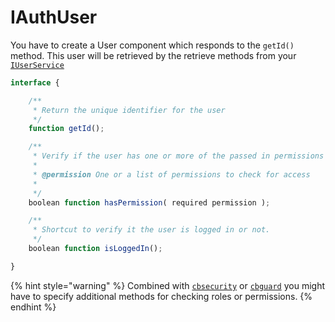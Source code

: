 # IAuthUser

You have to create a User component which responds to the `getId()` method. This user will be retrieved by the retrieve methods from your [`IUserService`](iuserservice.md)

```javascript
interface {

    /**
     * Return the unique identifier for the user
     */
    function getId();

    /**
     * Verify if the user has one or more of the passed in permissions
     *
     * @permission One or a list of permissions to check for access
     *
     */
    boolean function hasPermission( required permission );

    /**
     * Shortcut to verify it the user is logged in or not.
     */
    boolean function isLoggedIn();

}
```

{% hint style="warning" %}
Combined with [`cbsecurity`](https://coldbox-security.ortusbooks.com/usage/authentication-services#user-interface) or [`cbguard`](https://www.forgebox.io/view/cbguard) you might have to specify additional methods for checking roles or permissions.
{% endhint %}

